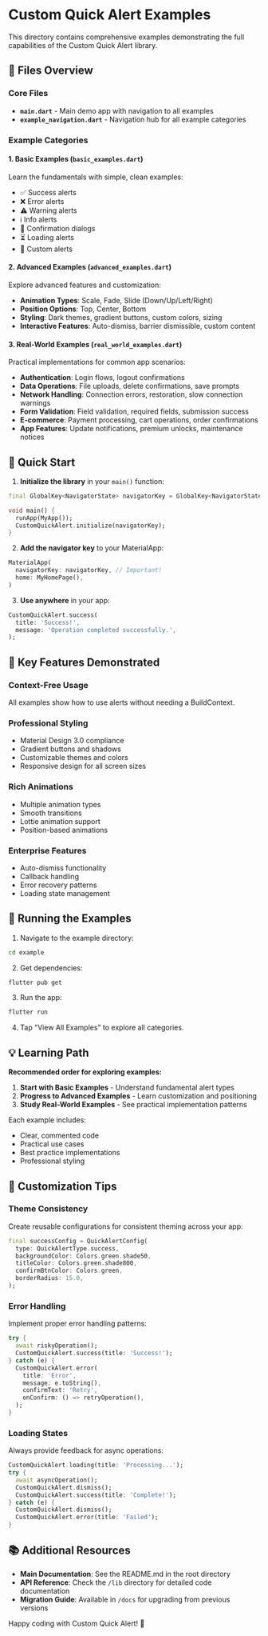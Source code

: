 # Custom Quick Alert Examples

This directory contains comprehensive examples demonstrating the full capabilities of the Custom Quick Alert library.

## 📁 Files Overview

### Core Files
- **`main.dart`** - Main demo app with navigation to all examples
- **`example_navigation.dart`** - Navigation hub for all example categories

### Example Categories

#### 1. Basic Examples (`basic_examples.dart`)
Learn the fundamentals with simple, clean examples:
- ✅ Success alerts
- ❌ Error alerts  
- ⚠️ Warning alerts
- ℹ️ Info alerts
- 🤔 Confirmation dialogs
- ⏳ Loading alerts
- 🎨 Custom alerts

#### 2. Advanced Examples (`advanced_examples.dart`)
Explore advanced features and customization:
- **Animation Types**: Scale, Fade, Slide (Down/Up/Left/Right)
- **Position Options**: Top, Center, Bottom
- **Styling**: Dark themes, gradient buttons, custom colors, sizing
- **Interactive Features**: Auto-dismiss, barrier dismissible, custom content

#### 3. Real-World Examples (`real_world_examples.dart`)
Practical implementations for common app scenarios:
- **Authentication**: Login flows, logout confirmations
- **Data Operations**: File uploads, delete confirmations, save prompts
- **Network Handling**: Connection errors, restoration, slow connection warnings
- **Form Validation**: Field validation, required fields, submission success
- **E-commerce**: Payment processing, cart operations, order confirmations
- **App Features**: Update notifications, premium unlocks, maintenance notices

## 🚀 Quick Start

1. **Initialize the library** in your `main()` function:
```dart
final GlobalKey<NavigatorState> navigatorKey = GlobalKey<NavigatorState>();

void main() {
  runApp(MyApp());
  CustomQuickAlert.initialize(navigatorKey);
}
```

2. **Add the navigator key** to your MaterialApp:
```dart
MaterialApp(
  navigatorKey: navigatorKey, // Important!
  home: MyHomePage(),
)
```

3. **Use anywhere** in your app:
```dart
CustomQuickAlert.success(
  title: 'Success!',
  message: 'Operation completed successfully.',
);
```

## 🎯 Key Features Demonstrated

### Context-Free Usage
All examples show how to use alerts without needing a BuildContext.

### Professional Styling
- Material Design 3.0 compliance
- Gradient buttons and shadows
- Customizable themes and colors
- Responsive design for all screen sizes

### Rich Animations
- Multiple animation types
- Smooth transitions
- Lottie animation support
- Position-based animations

### Enterprise Features
- Auto-dismiss functionality
- Callback handling
- Error recovery patterns
- Loading state management

## 📱 Running the Examples

1. Navigate to the example directory:
```bash
cd example
```

2. Get dependencies:
```bash
flutter pub get
```

3. Run the app:
```bash
flutter run
```

4. Tap "View All Examples" to explore all categories.

## 💡 Learning Path

**Recommended order for exploring examples:**

1. **Start with Basic Examples** - Understand fundamental alert types
2. **Progress to Advanced Examples** - Learn customization and positioning
3. **Study Real-World Examples** - See practical implementation patterns

Each example includes:
- Clear, commented code
- Practical use cases
- Best practice implementations
- Professional styling

## 🔧 Customization Tips

### Theme Consistency
Create reusable configurations for consistent theming across your app:

```dart
final successConfig = QuickAlertConfig(
  type: QuickAlertType.success,
  backgroundColor: Colors.green.shade50,
  titleColor: Colors.green.shade800,
  confirmBtnColor: Colors.green,
  borderRadius: 15.0,
);
```

### Error Handling
Implement proper error handling patterns:

```dart
try {
  await riskyOperation();
  CustomQuickAlert.success(title: 'Success!');
} catch (e) {
  CustomQuickAlert.error(
    title: 'Error',
    message: e.toString(),
    confirmText: 'Retry',
    onConfirm: () => retryOperation(),
  );
}
```

### Loading States
Always provide feedback for async operations:

```dart
CustomQuickAlert.loading(title: 'Processing...');
try {
  await asyncOperation();
  CustomQuickAlert.dismiss();
  CustomQuickAlert.success(title: 'Complete!');
} catch (e) {
  CustomQuickAlert.dismiss();
  CustomQuickAlert.error(title: 'Failed');
}
```

## 📚 Additional Resources

- **Main Documentation**: See the README.md in the root directory
- **API Reference**: Check the `/lib` directory for detailed code documentation
- **Migration Guide**: Available in `/docs` for upgrading from previous versions

Happy coding with Custom Quick Alert! 🚀
